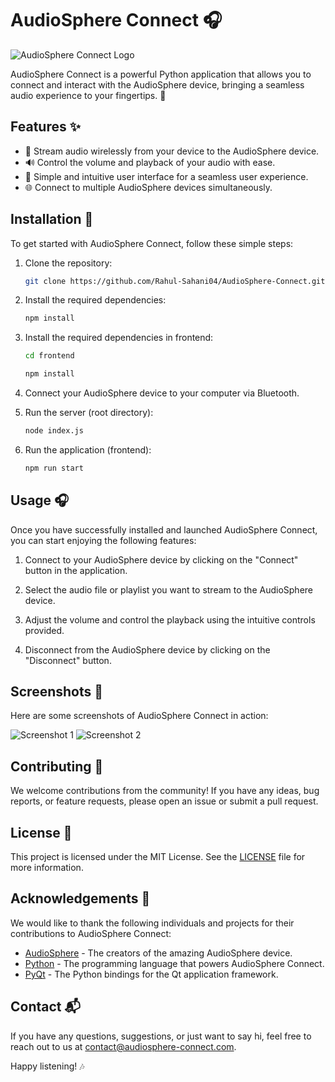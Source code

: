 # AudioSphere Connect 🎧

![AudioSphere Connect Logo](https://static1.dualshockersimages.com/wordpress/wp-content/uploads/2022/07/Just-Listen-to-This-Song-Tatsuki-Fujimoto-Confession-Last-Scene-scaled.jpg)

AudioSphere Connect is a powerful Python application that allows you to connect and interact with the AudioSphere device, bringing a seamless audio experience to your fingertips. 🌟

## Features ✨

- 🎵 Stream audio wirelessly from your device to the AudioSphere device.
- 🔊 Control the volume and playback of your audio with ease.
- 📱 Simple and intuitive user interface for a seamless user experience.
- 🌐 Connect to multiple AudioSphere devices simultaneously.

## Installation 🚀

To get started with AudioSphere Connect, follow these simple steps:

1. Clone the repository:

    ```bash
    git clone https://github.com/Rahul-Sahani04/AudioSphere-Connect.git
    ```

2. Install the required dependencies:

    ```bash
    npm install
    ```

3. Install the required dependencies in frontend:
    
    ```bash
    cd frontend
    ```

    ```bash
    npm install
    ```

4. Connect your AudioSphere device to your computer via Bluetooth.

5. Run the server (root directory):
    
    ```bash
    node index.js
    ```

4. Run the application (frontend):

    ```bash
    npm run start
    ```

## Usage 🎧

Once you have successfully installed and launched AudioSphere Connect, you can start enjoying the following features:

1. Connect to your AudioSphere device by clicking on the "Connect" button in the application.

2. Select the audio file or playlist you want to stream to the AudioSphere device.

3. Adjust the volume and control the playback using the intuitive controls provided.

4. Disconnect from the AudioSphere device by clicking on the "Disconnect" button.

## Screenshots 📸

Here are some screenshots of AudioSphere Connect in action:

![Screenshot 1](images/screenshot1.png)
![Screenshot 2](images/screenshot2.png)

## Contributing 🤝

We welcome contributions from the community! If you have any ideas, bug reports, or feature requests, please open an issue or submit a pull request.

## License 📝

This project is licensed under the MIT License. See the [LICENSE](LICENSE) file for more information.

## Acknowledgements 🙏

We would like to thank the following individuals and projects for their contributions to AudioSphere Connect:

- [AudioSphere](https://www.audiosphere.com) - The creators of the amazing AudioSphere device.
- [Python](https://www.python.org) - The programming language that powers AudioSphere Connect.
- [PyQt](https://www.riverbankcomputing.com/software/pyqt) - The Python bindings for the Qt application framework.

## Contact 📬

If you have any questions, suggestions, or just want to say hi, feel free to reach out to us at [contact@audiosphere-connect.com](mailto:contact@audiosphere-connect.com).

Happy listening! 🎶